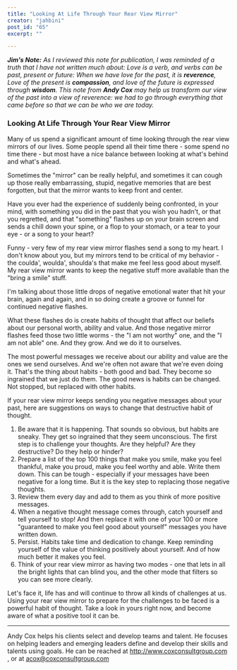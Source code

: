 ```yaml
---
title: "Looking At Life Through Your Rear View Mirror"
creator: "jahbini"
post_id: "65"
excerpt: ""

---
```

<em><strong>Jim's Note:</strong> As I reviewed this note for publication, I was reminded of a truth that I have not written much about:  Love is a verb, and verbs can be past, present or future:  When we have love for the past, it is <strong>reverence</strong>,  Love of the present is <strong>compassion</strong>,  and love of the future is expressed through <strong>wisdom</strong>.  This note from <strong>Andy Cox</strong> may help us transform our view of the past into a view of reverence:  we had to go through everything that came before so that we can be who we are today.</em>

<h3>Looking At Life Through Your Rear View Mirror</h3>

Many of us spend a significant amount of time looking through the rear view mirrors of our lives. Some people spend all their time there - some spend no time there - but most have a nice balance between looking at what's behind and what's ahead.

Sometimes the "mirror" can be really helpful, and sometimes it can cough up those really embarrassing, stupid, negative memories that are best forgotten, but that the mirror wants to keep front and center.

Have you ever had the experience of suddenly being confronted, in your mind, with something you did in the past that you wish you hadn't, or that you regretted, and that "something" flashes up on your brain screen and sends a chill down your spine, or a flop to your stomach, or a tear to your eye - or a song to your heart?

Funny - very few of my rear view mirror flashes send a song to my heart. I don't know about you, but my mirrors tend to be critical of my behavior - the coulda', woulda', shoulda's that make me feel less good about myself. My rear view mirror wants to keep the negative stuff more available than the "bring a smile" stuff.

I'm talking about those little drops of negative emotional water that hit your brain, again and again, and in so doing create a groove or funnel for continued negative flashes.

What these flashes do is create habits of thought that affect our beliefs about our personal worth, ability and value. And those negative mirror flashes feed those two little worms - the "I am not worthy" one, and the "I am not able" one. And they grow. And we do it to ourselves.

The most powerful messages we receive about our ability and value are the ones we send ourselves. And we're often not aware that we're even doing it. That's the thing about habits - both good and bad. They become so ingrained that we just do them. The good news is habits can be changed. Not stopped, but replaced with other habits.

If your rear view mirror keeps sending you negative messages about your past, here are suggestions on ways to change that destructive habit of thought.
<ol>
<li>Be aware that it is happening. That sounds so obvious, but habits are sneaky. They get so ingrained that they seem unconscious. The first step is to challenge your thoughts. Are they helpful? Are they destructive? Do they help or hinder?</li>
<li>Prepare a list of the top 100 things that make you smile, make you feel thankful, make you proud, make you feel worthy and able. Write them down. This can be tough - especially if your messages have been negative for a long time. But it is the key step to replacing those negative thoughts.</li>
<li>Review them every day and add to them as you think of more positive messages.</li>
<li>When a negative thought message comes through, catch yourself and tell yourself to stop! And then replace it with one of your 100 or more "guaranteed to make you feel good about yourself" messages you have written down.</li>
<li>Persist. Habits take time and dedication to change. Keep reminding yourself of the value of thinking positively about yourself. And of how much better it makes you feel.</li>
<li>Think of your rear view mirror as having two modes - one that lets in all the bright lights that can blind you, and the other mode that filters so you can see more clearly.</li>
</ol>



Let's face it, life has and will continue to throw all kinds of challenges at us. Using your rear view mirror to prepare for the challenges to be faced is a powerful habit of thought. Take a look in yours right now, and become aware of what a positive tool it can be.

<hr />

Andy Cox helps his clients select and develop teams and talent. He focuses on helping leaders and emerging leaders define and develop their skills and talents using goals. He can be reached at <a href="http://www.coxconsultgroup.com">http://www.coxconsultgroup.com</a>
 , or at acox@coxconsultgroup.com